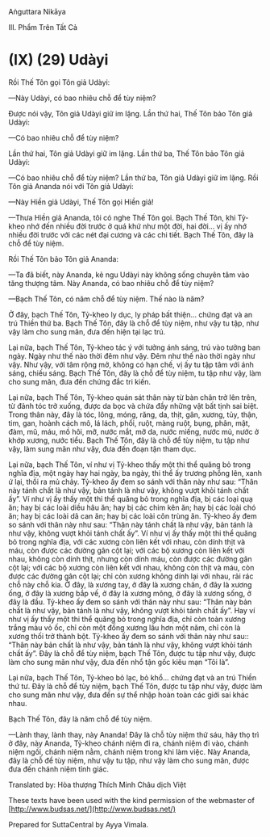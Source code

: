  

Aṅguttara Nikāya

III. Phẩm Trên Tất Cả

# (IX) (29) Udàyi

Rồi Thế Tôn gọi Tôn giả Udàyi:

—Này Udàyi, có bao nhiêu chỗ để tùy niệm?

Ðược nói vậy, Tôn giả Udàyi giữ im lặng. Lần thứ hai, Thế Tôn bảo Tôn giả Udàyi:

—Có bao nhiêu chỗ để tùy niệm?

Lần thứ hai, Tôn giả Udàyi giữ im lặng. Lần thứ ba, Thế Tôn bảo Tôn giả Udàyi:

—Có bao nhiêu chỗ để tùy niệm? Lần thứ ba, Tôn giả Udàyi giữ im lặng. Rồi Tôn giả Ananda nói với Tôn giả Udàyi:

—Này Hiền giả Udàyi, Thế Tôn gọi Hiền giả!

—Thưa Hiền giả Ananda, tôi có nghe Thế Tôn gọi. Bạch Thế Tôn, khi Tỷ-kheo nhớ đến nhiều đời trước ở quá khứ như một đời, hai đời... vị ấy nhớ nhiều đời trước với các nét đại cương và các chi tiết. Bạch Thế Tôn, đây là chỗ để tùy niệm.

Rồi Thế Tôn bảo Tôn giả Ananda:

—Ta đã biết, này Ananda, kẻ ngu Udàyi này không sống chuyên tâm vào tăng thượng tâm. Này Ananda, có bao nhiêu chỗ để tùy niệm?

—Bạch Thế Tôn, có năm chỗ để tùy niệm. Thế nào là năm?

Ở đây, bạch Thế Tôn, Tỷ-kheo ly dục, ly pháp bất thiện... chứng đạt và an trú Thiền thứ ba. Bạch Thế Tôn, đây là chỗ để tùy niệm, như vậy tu tập, như vậy làm cho sung mãn, đưa đến hiện tại lạc trú.

Lại nữa, bạch Thế Tôn, Tỷ-kheo tác ý với tưởng ánh sáng, trú vào tưởng ban ngày. Ngày như thế nào thời đêm như vậy. Ðêm như thế nào thời ngày như vậy. Như vậy, với tâm rộng mở, không có hạn chế, vị ấy tu tập tâm với ánh sáng, chiếu sáng. Bạch Thế Tôn, đây là chỗ để tùy niệm, tu tập như vậy, làm cho sung mãn, đưa đến chứng đắc tri kiến.

Lại nữa, bạch Thế Tôn, Tỷ-kheo quán sát thân này từ bàn chân trở lên trên, từ đảnh tóc trở xuống, được da bọc và chứa đầy những vật bất tịnh sai biệt. Trong thân này, đây là tóc, lông, móng, răng, da, thịt, gân, xương, tủy, thận, tim, gan, hoành cách mô, lá lách, phổi, ruột, màng ruột, bụng, phân, mật, đàm, mũ, máu, mồ hôi, mỡ, nước mắt, mỡ da, nước miếng, nước mủ, nước ở khớp xương, nước tiểu. Bạch Thế Tôn, đây là chỗ để tùy niệm, tu tập như vậy, làm sung mãn như vậy, đưa đến đoạn tận tham dục.

Lại nữa, bạch Thế Tôn, ví như vị Tỷ-kheo thấy một thi thể quăng bỏ trong nghĩa địa, một ngày hay hai ngày, ba ngày, thi thể ấy trương phồng lên, xanh ứ lại, thối ra mủ chảy. Tỷ-kheo ấy đem so sánh với thân này như sau: “Thân này tánh chất là như vậy, bản tánh là như vậy, không vượt khỏi tánh chất ấy”. Ví như vị ấy thấy một thi thể quăng bỏ trong nghĩa địa, bị các loại quạ ăn; hay bị các loài diều hâu ăn; hay bị các chim kên ăn; hay bị các loài chó ăn; hay bị các loài dã can ăn; hay bị các loài côn trùng ăn. Tỷ-kheo ấy đem so sánh với thân này như sau: “Thân này tánh chất là như vậy, bản tánh là như vậy, không vượt khỏi tánh chất ấy”. Ví như vị ấy thấy một thi thể quăng bỏ trong nghĩa địa, với các xương còn liên kết với nhau, còn dính thịt và máu, còn được các đường gân cột lại; với các bộ xương còn liên kết với nhau, không còn dính thịt, nhưng còn dính máu, còn được các đường gân cột lại; với các bộ xương còn liên kết với nhau, không còn thịt và máu, còn được các đường gân cột lại; chỉ còn xương không dính lại với nhau, rải rác chỗ này chỗ kia. Ở đây, là xương tay, ở đây là xương chân, ở đây là xương ống, ở đây là xương bắp vế, ở đây là xương mông, ở đây là xương sống, ở đây là đầu. Tỷ-kheo ấy đem so sánh với thân này như sau: “Thân này bản chất là như vậy, bản tánh là như vậy, không vượt khỏi tánh chất ấy”. Hay ví như vị ấy thấy một thi thể quăng bỏ trong nghĩa địa, chỉ còn toàn xương trắng màu vỏ ốc, chỉ còn một đống xương lâu hơn một năm, chỉ còn là xương thối trở thành bột. Tỷ-kheo ấy đem so sánh với thân này như sau:: “Thân này bản chất là như vậy, bản tánh là như vậy, không vượt khỏi tánh chất ấy”. Ðây là chỗ để tùy niệm, bạch Thế Tôn, được tu tập như vậy, được làm cho sung mãn như vậy, đưa đến nhổ tận gốc kiêu mạn “Tôi là”.

Lại nữa, bạch Thế Tôn, Tỷ-kheo bỏ lạc, bỏ khổ... chứng đạt và an trú Thiền thứ tư. Ðây là chỗ để tùy niệm, bạch Thế Tôn, được tu tập như vậy, được làm cho sung mãn như vậy, đưa đến sự thể nhập hoàn toàn các giới sai khác nhau.

Bạch Thế Tôn, đây là năm chỗ để tùy niệm.

—Lành thay, lành thay, này Ananda! Ðây là chỗ tùy niệm thứ sáu, hãy thọ trì ở đây, này Ananda, Tỷ-kheo chánh niệm đi ra, chánh niệm đi vào, chánh niệm ngồi, chánh niệm nằm, chánh niệm trong khi làm việc. Này Ananda, đây là chỗ để tùy niệm, như vậy tu tập, như vậy làm cho sung mãn, được đưa đến chánh niệm tỉnh giác.

Translated by: Hòa thượng Thích Minh Châu dịch Việt

These texts have been used with the kind permission of the webmaster of [http://www.budsas.net/](http://www.budsas.net/)

Prepared for SuttaCentral by Ayya Vimala.